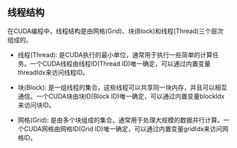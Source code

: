 ## 线程结构

在CUDA编程中，线程结构是由网格(Grid)、块(Block)和线程(Thread)三个层次组成的。

+ 线程(Thread): 是CUDA执行的最小单位，通常用于执行一些简单的计算任务。一个CUDA线程由线程ID(Thread ID)唯一确定，可以通过内置变量threadIdx来访问线程ID。

+ 块(Block): 是一组线程的集合，这些线程可以共享同一块内存，并且可以相互通信。一个CUDA块由块ID(Block ID)唯一确定，可以通过内置变量blockIdx来访问块ID。

+ 网格(Grid): 是由多个块组成的集合，通常用于处理大规模的数据并行计算。一个CUDA网格由网格ID(Grid ID)唯一确定，可以通过内置变量gridIdx来访问网格ID。

